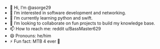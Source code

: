 - 👋 Hi, I’m @asorge29
- 👀 I’m interested in software development and networking.
- 🌱 I’m currently learning python and swift.
- 💞️ I’m looking to collaborate on fun projects to build my knowledge base.
- 📫 How to reach me: reddit u/BassMaster629
- 😄 Pronouns: he/him
- ⚡ Fun fact: MTB 4 ever 🤘
<!---
asorge29/asorge29 is a ✨ special ✨ repository because its `README.md` (this file) appears on your GitHub profile.
You can click the Preview link to take a look at your changes.
--->
